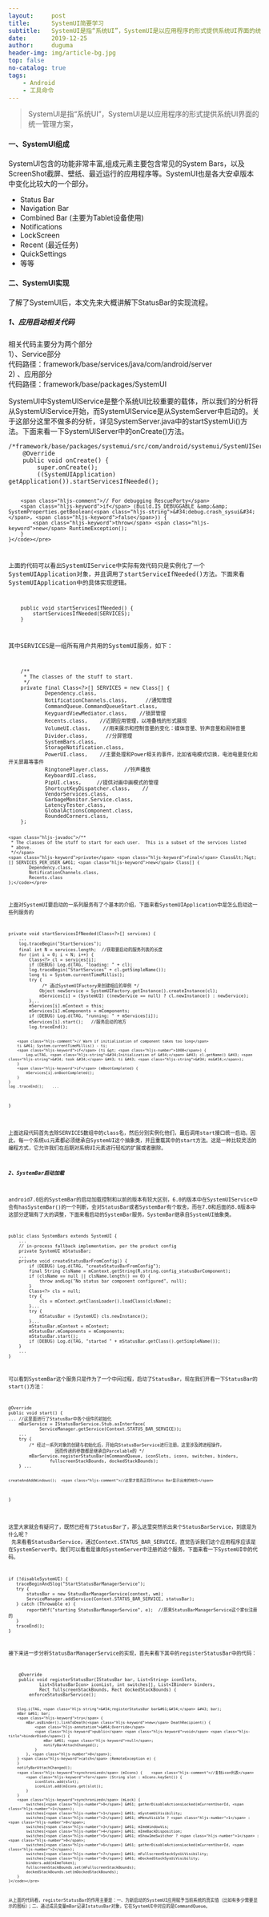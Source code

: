 ```yaml
---
layout:     post
title:      SystemUI简要学习
subtitle:   SystemUI是指“系统UI”，SystemUI是以应用程序的形式提供系统UI界面的统一管理方案
date:       2019-12-25
author:     duguma
header-img: img/article-bg.jpg
top: false
no-catalog: true
tags:
    - Android
    - 工具命令
--- 
```



<blockquote> 
 <p>SystemUI是指“系统UI”&#xff0c;SystemUI是以应用程序的形式提供系统UI界面的统一管理方案&#xff0c;</p> 
</blockquote> 

<h4 id="一systemui组成">一、SystemUI组成</h4> 
<p>SystemUI包含的功能非常丰富,组成元素主要包含常见的System Bars&#xff0c;以及ScreenShot截屏、壁纸、最近运行的应用程序等。SystemUI也是各大安卓版本中变化比较大的一个部分。</p> 
<ul><li>Status Bar</li><li>Navigation Bar</li><li>Combined Bar (主要为Tablet设备使用)</li><li>Notifications</li><li>LockScreen</li><li>Recent (最近任务)</li><li>QuickSettings</li><li>等等</li></ul> 
<h4 id="二systemui实现">二、SystemUI实现</h4> 
<p>了解了SystemUI后&#xff0c;本文先来大概讲解下StatusBar的实现流程。</p> 
<h5 id="1应用启动相关代码">1、应用启动相关代码</h5> 
<p>相关代码主要分为两个部分 <br /> 1&#xff09;、Service部分 <br /> 代码路径&#xff1a;framework/base/services/java/com/android/server <br /> 2) 、应用部分 <br /> 代码路径&#xff1a;framework/base/packages/SystemUI</p> 
<p>SystemUI中SystemUIService是整个系统UI比较重要的载体&#xff0c;所以我们的分析将从SystemUIService开始&#xff0c;而SystemUIService是从SystemServer中启动的。关于这部分这里不做多的分析&#xff0c;详见SystemServer.java中的startSystemUi()方法。下面来看一下SystemUIServer中的onCreate()方法。</p> 
<pre class="prettyprint"><code class="language-java hljs "><span class="hljs-comment">/*framework/base/packages/systemui/src/com/android/systemui/SystemUIService.java*/</span>
    <span class="hljs-annotation">&#64;Override</span>
    <span class="hljs-keyword">public</span> <span class="hljs-keyword">void</span> <span class="hljs-title">onCreate</span>() {
        <span class="hljs-keyword">super</span>.onCreate();
        ((SystemUIApplication) getApplication()).startServicesIfNeeded();

        <span class="hljs-comment">// For debugging RescueParty</span>
        <span class="hljs-keyword">if</span> (Build.IS_DEBUGGABLE &amp;&amp; SystemProperties.getBoolean(<span class="hljs-string">&#34;debug.crash_sysui&#34;</span>, <span class="hljs-keyword">false</span>)) {
            <span class="hljs-keyword">throw</span> <span class="hljs-keyword">new</span> RuntimeException();
        }
    }</code></pre> 
<p>上面的代码可以看出SystemUIService中实际有效代码只是实例化了一个SystemUIApplication对象&#xff0c;并且调用了startServiceIfNeeded()方法。下面来看SystemUIApplication中的具体实现逻辑。</p> 
<pre class="prettyprint"><code class="language-java hljs ">    <span class="hljs-keyword">public</span> <span class="hljs-keyword">void</span> <span class="hljs-title">startServicesIfNeeded</span>() {
        startServicesIfNeeded(SERVICES);
    }</code></pre> 
<p>其中SERVICES是一组所有用户共用的SystemUI服务&#xff0c;如下&#xff1a;</p> 
<pre class="prettyprint"><code class="language-java hljs ">    <span class="hljs-javadoc">/**
     * The classes of the stuff to start.
     */</span>
    <span class="hljs-keyword">private</span> <span class="hljs-keyword">final</span> Class&lt;?&gt;[] SERVICES &#61; <span class="hljs-keyword">new</span> Class[] {
            Dependency.class,
            NotificationChannels.class,      <span class="hljs-comment">//通知管理</span>
            CommandQueue.CommandQueueStart.class,
            KeyguardViewMediator.class,    <span class="hljs-comment">//锁屏管理</span>
            Recents.class,    <span class="hljs-comment">//近期应用管理&#xff0c;以堆叠栈的形式展现</span>
            VolumeUI.class,    <span class="hljs-comment">//用来展示和控制音量的变化&#xff1a;媒体音量、铃声音量和闹钟音量</span>
            Divider.class,      <span class="hljs-comment">//分屏管理</span>
            SystemBars.class,
            StorageNotification.class,
            PowerUI.class,    <span class="hljs-comment">//主要处理和Power相关的事件&#xff0c;比如省电模式切换&#xff0c;电池电量变化和开关屏幕等事件</span>
            RingtonePlayer.class,     <span class="hljs-comment">//铃声播放</span>
            KeyboardUI.class,
            PipUI.class,     <span class="hljs-comment">//提供对画中画模式的管理</span>
            ShortcutKeyDispatcher.class,    <span class="hljs-comment">//</span>
            VendorServices.class,
            GarbageMonitor.Service.class,
            LatencyTester.class,
            GlobalActionsComponent.class,
            RoundedCorners.class,
    };

    <span class="hljs-javadoc">/**
     * The classes of the stuff to start for each user.  This is a subset of the services listed
     * above.
     */</span>
    <span class="hljs-keyword">private</span> <span class="hljs-keyword">final</span> Class&lt;?&gt;[] SERVICES_PER_USER &#61; <span class="hljs-keyword">new</span> Class[] {
            Dependency.class,
            NotificationChannels.class,
            Recents.class
    };</code></pre> 
<p>上面对SystemUI要启动的一系列服务有了个基本的介绍&#xff0c;下面来看SystemUIApplication中是怎么启动这一些列服务的</p> 
<pre class="prettyprint"><code class="language-java hljs "><span class="hljs-keyword">private</span> <span class="hljs-keyword">void</span> <span class="hljs-title">startServicesIfNeeded</span>(Class&lt;?&gt;[] services) {
    ...
    log.traceBegin(<span class="hljs-string">&#34;StartServices&#34;</span>);
    <span class="hljs-keyword">final</span> <span class="hljs-keyword">int</span> N &#61; services.length;  <span class="hljs-comment">//获取要启动的服务列表的长度</span>
    <span class="hljs-keyword">for</span> (<span class="hljs-keyword">int</span> i &#61; <span class="hljs-number">0</span>; i &lt; N; i&#43;&#43;) {
        Class&lt;?&gt; cl &#61; services[i];
        <span class="hljs-keyword">if</span> (DEBUG) Log.d(TAG, <span class="hljs-string">&#34;loading: &#34;</span> &#43; cl);
        log.traceBegin(<span class="hljs-string">&#34;StartServices&#34;</span> &#43; cl.getSimpleName());
        <span class="hljs-keyword">long</span> ti &#61; System.currentTimeMillis();
        <span class="hljs-keyword">try</span> {
             <span class="hljs-comment">/* 通过SystemUIFactory来创建相应的单例 */</span>
            Object newService &#61; SystemUIFactory.getInstance().createInstance(cl);
            mServices[i] &#61; (SystemUI) ((newService &#61;&#61; <span class="hljs-keyword">null</span>) ? cl.newInstance() : newService);
        }...
        mServices[i].mContext &#61; <span class="hljs-keyword">this</span>;
        mServices[i].mComponents &#61; mComponents;
        <span class="hljs-keyword">if</span> (DEBUG) Log.d(TAG, <span class="hljs-string">&#34;running: &#34;</span> &#43; mServices[i]);
        mServices[i].start();   <span class="hljs-comment">//服务启动的地方</span>
        log.traceEnd();

        <span class="hljs-comment">// Warn if initialization of component takes too long</span>
        ti &#61; System.currentTimeMillis() - ti;
        <span class="hljs-keyword">if</span> (ti &gt; <span class="hljs-number">1000</span>) {
            Log.w(TAG, <span class="hljs-string">&#34;Initialization of &#34;</span> &#43; cl.getName() &#43; <span class="hljs-string">&#34; took &#34;</span> &#43; ti &#43; <span class="hljs-string">&#34; ms&#34;</span>);
        }
        <span class="hljs-keyword">if</span> (mBootCompleted) {
            mServices[i].onBootCompleted();
        }
    }
    log .traceEnd();    ...
}</code></pre> 
<p>上面这段代码首先去除SERVICES数组中的class名&#xff0c;然后分别实例化他们&#xff0c;最后调用start接口统一启动。因此&#xff0c;每一个系统ui元素都必须继承自SystemUI这个抽象类&#xff0c;并且重载其中的start方法。这是一种比较灵活的编程方式&#xff0c;它允许我们在后期对系统UI元素进行轻松的扩展或者删除。</p> 
<h5 id="2systembar启动加载">2、SystemBar启动加载</h5> 
<p>android7.0后的SystemBar的启动加载控制和以前的版本有较大区别&#xff0c;6.0的版本中在SystemUIService中会有hasSystemBar()的一个判断&#xff0c;会对StatusBar或者SystemBar有个取舍&#xff0c;而在7.0和后面的8.0版本中这部分逻辑有了大的调整&#xff0c;下面来看启动的SystemBar服务&#xff0c;SystemBar继承自SystemUI抽象类。</p> 
<pre class="prettyprint"><code class="language-java hljs "><span class="hljs-keyword">public</span> <span class="hljs-class"><span class="hljs-keyword">class</span> <span class="hljs-title">SystemBars</span> <span class="hljs-keyword">extends</span> <span class="hljs-title">SystemUI</span> {<!-- --></span>
    ...
    <span class="hljs-comment">// in-process fallback implementation, per the product config</span>
    <span class="hljs-keyword">private</span> SystemUI mStatusBar;
    ...
    <span class="hljs-keyword">private</span> <span class="hljs-keyword">void</span> <span class="hljs-title">createStatusBarFromConfig</span>() {
        <span class="hljs-keyword">if</span> (DEBUG) Log.d(TAG, <span class="hljs-string">&#34;createStatusBarFromConfig&#34;</span>);
        <span class="hljs-keyword">final</span> String clsName &#61; mContext.getString(R.string.config_statusBarComponent);
        <span class="hljs-keyword">if</span> (clsName &#61;&#61; <span class="hljs-keyword">null</span> || clsName.length() &#61;&#61; <span class="hljs-number">0</span>) {
            <span class="hljs-keyword">throw</span> andLog(<span class="hljs-string">&#34;No status bar component configured&#34;</span>, <span class="hljs-keyword">null</span>);
        }
        Class&lt;?&gt; cls &#61; <span class="hljs-keyword">null</span>;
        <span class="hljs-keyword">try</span> {
            cls &#61; mContext.getClassLoader().loadClass(clsName);
        }...
        <span class="hljs-keyword">try</span> {
            mStatusBar &#61; (SystemUI) cls.newInstance();
        }...
        mStatusBar.mContext &#61; mContext;
        mStatusBar.mComponents &#61; mComponents;
        mStatusBar.start();
        <span class="hljs-keyword">if</span> (DEBUG) Log.d(TAG, <span class="hljs-string">&#34;started &#34;</span> &#43; mStatusBar.getClass().getSimpleName());
    }
    ...
}</code></pre> 
<p>可以看到SystemBar这个服务只是作为了一个中间过程&#xff0c;启动了StatusBar&#xff0c;现在我们开看一下StatusBar的start()方法&#xff1a;</p> 
<pre class="prettyprint"><code class="language-java hljs "><span class="hljs-annotation">&#64;Override</span>
<span class="hljs-keyword">public</span> <span class="hljs-keyword">void</span> <span class="hljs-title">start</span>() {   
... <span class="hljs-comment">//这里面进行了StatusBar中各个组件的初始化</span>
    mBarService &#61; IStatusBarService.Stub.asInterface(
            ServiceManager.getService(Context.STATUS_BAR_SERVICE));
    ...
    <span class="hljs-keyword">try</span> {
        <span class="hljs-comment">/* 经过一系列对象的创建与初始化后&#xff0c;开始向StatusBarService进行注册。这里涉及跨进程操作&#xff0c;
                  因而传递的参数都是继承自Parcelable的 */</span>
        mBarService.registerStatusBar(mCommandQueue, iconSlots, icons, switches, binders,
                fullscreenStackBounds, dockedStackBounds);
    } ...

    createAndAddWindows();  <span class="hljs-comment">//这里才是真正将Status Bar显示出来的地方</span>
}</code></pre> 
<p>这里大家就会有疑问了&#xff0c;既然已经有了StatusBar了&#xff0c;那么这里突然杀出来个StatusBarService&#xff0c;到底是为什么呢&#xff1f; <br /> 先来看看StatusBarService&#xff0c;通过Context.STATUS_BAR_SERVICE&#xff0c;直觉告诉我们这个应用程序应该是在SystemServer中。我们可以看看是谁向SystemServer中注册的这个服务&#xff0c;下面来看一下SystemUI中的代码。</p> 
<pre class="prettyprint"><code class="language-java hljs "><span class="hljs-keyword">if</span> (!disableSystemUI) {
   traceBeginAndSlog(<span class="hljs-string">&#34;StartStatusBarManagerService&#34;</span>);
   <span class="hljs-keyword">try</span> {
       statusBar &#61; <span class="hljs-keyword">new</span> StatusBarManagerService(context, wm);
       ServiceManager.addService(Context.STATUS_BAR_SERVICE, statusBar);
   } <span class="hljs-keyword">catch</span> (Throwable e) {
       reportWtf(<span class="hljs-string">&#34;starting StatusBarManagerService&#34;</span>, e);  <span class="hljs-comment">//原来StatusBarManagerService这个家伙注册的</span>
   }
   traceEnd();
}</code></pre> 
<p>接下来进一步分析StatusBarManagerService的实现&#xff0c;首先来看下其中的registerStatusBar中的代码&#xff1a;</p> 
<pre class="prettyprint"><code class="language-java hljs ">    <span class="hljs-annotation">&#64;Override</span>
    <span class="hljs-keyword">public</span> <span class="hljs-keyword">void</span> <span class="hljs-title">registerStatusBar</span>(IStatusBar bar, List&lt;String&gt; iconSlots,
            List&lt;StatusBarIcon&gt; iconList, <span class="hljs-keyword">int</span> switches[], List&lt;IBinder&gt; binders,
            Rect fullscreenStackBounds, Rect dockedStackBounds) {
        enforceStatusBarService();

        Slog.i(TAG, <span class="hljs-string">&#34;registerStatusBar bar&#61;&#34;</span> &#43; bar);
        mBar &#61; bar;
        <span class="hljs-keyword">try</span> {
            mBar.asBinder().linkToDeath(<span class="hljs-keyword">new</span> DeathRecipient() {
                <span class="hljs-annotation">&#64;Override</span>
                <span class="hljs-keyword">public</span> <span class="hljs-keyword">void</span> <span class="hljs-title">binderDied</span>() {
                    mBar &#61; <span class="hljs-keyword">null</span>;
                    notifyBarAttachChanged();
                }
            }, <span class="hljs-number">0</span>);
        } <span class="hljs-keyword">catch</span> (RemoteException e) {
        }
        notifyBarAttachChanged();
        <span class="hljs-keyword">synchronized</span> (mIcons) {    <span class="hljs-comment">//复制icon列表</span>
            <span class="hljs-keyword">for</span> (String slot : mIcons.keySet()) {
                iconSlots.add(slot);
                iconList.add(mIcons.get(slot));
            }
        }
        <span class="hljs-keyword">synchronized</span> (mLock) {
            switches[<span class="hljs-number">0</span>] &#61; gatherDisableActionsLocked(mCurrentUserId, <span class="hljs-number">1</span>);
            switches[<span class="hljs-number">1</span>] &#61; mSystemUiVisibility;
            switches[<span class="hljs-number">2</span>] &#61; mMenuVisible ? <span class="hljs-number">1</span> : <span class="hljs-number">0</span>;
            switches[<span class="hljs-number">3</span>] &#61; mImeWindowVis;
            switches[<span class="hljs-number">4</span>] &#61; mImeBackDisposition;
            switches[<span class="hljs-number">5</span>] &#61; mShowImeSwitcher ? <span class="hljs-number">1</span> : <span class="hljs-number">0</span>;
            switches[<span class="hljs-number">6</span>] &#61; gatherDisableActionsLocked(mCurrentUserId, <span class="hljs-number">2</span>);
            switches[<span class="hljs-number">7</span>] &#61; mFullscreenStackSysUiVisibility;
            switches[<span class="hljs-number">8</span>] &#61; mDockedStackSysUiVisibility;
            binders.add(mImeToken);
            fullscreenStackBounds.set(mFullscreenStackBounds);
            dockedStackBounds.set(mDockedStackBounds);
        }
    }</code></pre> 
<p>从上面的代码看&#xff0c;registerStatusBar的作用主要是&#xff1a;一、为新启动的SystemUI应用赋予当前系统的真实值&#xff08;比如有多少需要显示的图标&#xff09;&#xff1b;二、通过成员变量mBar记录IstatusBar对象&#xff0c;它在SystemUI中对应的是CommandQueue。